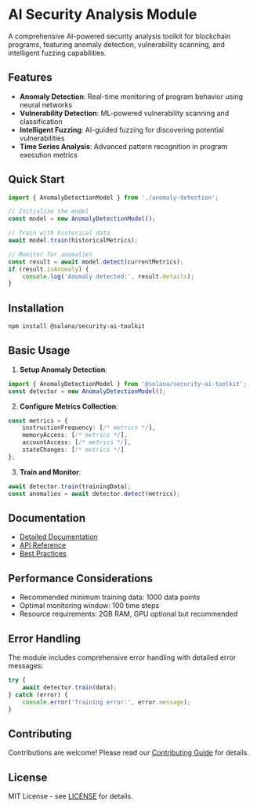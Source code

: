 # AI Security Analysis Module

A comprehensive AI-powered security analysis toolkit for blockchain programs, featuring anomaly detection, vulnerability scanning, and intelligent fuzzing capabilities.

## Features

- **Anomaly Detection**: Real-time monitoring of program behavior using neural networks
- **Vulnerability Detection**: ML-powered vulnerability scanning and classification
- **Intelligent Fuzzing**: AI-guided fuzzing for discovering potential vulnerabilities
- **Time Series Analysis**: Advanced pattern recognition in program execution metrics

## Quick Start

```typescript
import { AnomalyDetectionModel } from './anomaly-detection';

// Initialize the model
const model = new AnomalyDetectionModel();

// Train with historical data
await model.train(historicalMetrics);

// Monitor for anomalies
const result = await model.detect(currentMetrics);
if (result.isAnomaly) {
    console.log('Anomaly detected:', result.details);
}
```

## Installation

```bash
npm install @solana/security-ai-toolkit
```

## Basic Usage

1. **Setup Anomaly Detection**:
```typescript
import { AnomalyDetectionModel } from '@solana/security-ai-toolkit';
const detector = new AnomalyDetectionModel();
```

2. **Configure Metrics Collection**:
```typescript
const metrics = {
    instructionFrequency: [/* metrics */],
    memoryAccess: [/* metrics */],
    accountAccess: [/* metrics */],
    stateChanges: [/* metrics */]
};
```

3. **Train and Monitor**:
```typescript
await detector.train(trainingData);
const anomalies = await detector.detect(metrics);
```

## Documentation

- [Detailed Documentation](docs/ai-module.md)
- [API Reference](docs/api-reference.md)
- [Best Practices](docs/best-practices.md)

## Performance Considerations

- Recommended minimum training data: 1000 data points
- Optimal monitoring window: 100 time steps
- Resource requirements: 2GB RAM, GPU optional but recommended

## Error Handling

The module includes comprehensive error handling with detailed error messages:

```typescript
try {
    await detector.train(data);
} catch (error) {
    console.error('Training error:', error.message);
}
```

## Contributing

Contributions are welcome! Please read our [Contributing Guide](CONTRIBUTING.md) for details.

## License

MIT License - see [LICENSE](LICENSE) for details.

